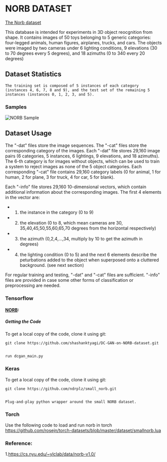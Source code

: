 # NORB DATASET

[The Norb dataset](https://cs.nyu.edu/~ylclab/data/norb-v1.0/)

This database is intended for experiments in 3D object reocgnition from shape. It contains images of 50 toys belonging to 5 generic categories: four-legged animals, human figures, airplanes, trucks, and cars. The objects were imaged by two cameras under 6 lighting conditions, 9 elevations (30 to 70 degrees every 5 degrees), and 18 azimuths (0 to 340 every 20 degrees)

## Dataset Statistics

	The training set is composed of 5 instances of each category (instances 4, 6, 7, 8 and 9), and the test set of the remaining 5 instances (instances 0, 1, 2, 3, and 5).





### Samples

![NORB Sample](figures/norb.jpg)

## Dataset Usage

The "-dat" files store the image sequences. The "-cat" files store the corresponding category of the images. Each "-dat" file stores 29,160 image pairs (6 categories, 5 instances, 6 lightings, 9 elevations, and 18 azimuths). The 6-th category is for images without objects, which can be used to train a system to reject images as none of the 5 object categories. Each corresponding "-cat" file contains 29,160 category labels (0 for animal, 1 for human, 2 for plane, 3 for truck, 4 for car, 5 for blank).

Each "-info" file stores 29,160 10-dimensional vectors, which contain additional information about the corresponding images. The first 4 elements in the vector are:
- 1. the instance in the category (0 to 9)
- 2. the elevation (0 to 8, which mean cameras are 30, 35,40,45,50,55,60,65,70 degrees from the horizontal respectively)
- 3. the azimuth (0,2,4,...,34, multiply by 10 to get the azimuth in degrees)
- 4. the lighting condition (0 to 5)
and the next 6 elements describe the peturbations added to the object when superposed onto a cluttered background. (see next section)

For regular training and testing, "-dat" and "-cat" files are sufficient. "-info" files are provided in case some other forms of classification or preprocessing are needed.


### Tensorflow
#### [NORB](https://github.com/shashanktyagi/DC-GAN-on-NORB-dataset.git): 

##### Getting the Code

To get a local copy of the code, clone it using git:

    git clone https://github.com/shashanktyagi/DC-GAN-on-NORB-dataset.git
    
	
	run dcgan_main.py




### Keras

To get a local copy of the code, clone it using git:

    git clone https://github.com/ndrplz/small_norb.git
    
	
	Plug-and-play python wrapper around the small NORB dataset.
### Torch
Use the following code to load and run norb in torch
https://github.com/rosejn/torch-datasets/blob/master/dataset/smallnorb.lua



### Reference:

1.https://cs.nyu.edu/~ylclab/data/norb-v1.0/


